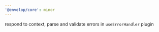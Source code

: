 ```yaml
---
'@envelop/core': minor
---
```


respond to context, parse and validate errors in `useErrorHandler` plugin
